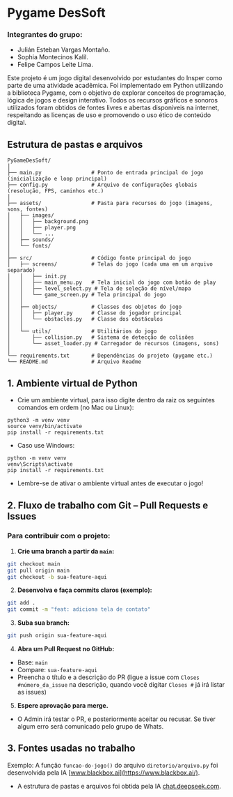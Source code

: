 # Pygame DesSoft

### Integrantes do grupo:

* Julián Esteban Vargas Montaño.
* Sophia Montecinos Kalil.
* Felipe Campos Leite Lima.

Este projeto é um jogo digital desenvolvido por estudantes do Insper como parte de uma atividade acadêmica. Foi implementado em Python utilizando a biblioteca Pygame, com o objetivo de explorar conceitos de programação, lógica de jogos e design interativo. Todos os recursos gráficos e sonoros utilizados foram obtidos de fontes livres e abertas disponíveis na internet, respeitando as licenças de uso e promovendo o uso ético de conteúdo digital.

## Estrutura de pastas e arquivos

```
PyGameDesSoft/
│
├── main.py                # Ponto de entrada principal do jogo (inicialização e loop principal)
├── config.py              # Arquivo de configurações globais (resolução, FPS, caminhos etc.)
│
├── assets/                # Pasta para recursos do jogo (imagens, sons, fontes)
│   ├── images/
│   │   ├── background.png
│   │   ├── player.png
│   │   └── ...
│   ├── sounds/
│   └── fonts/
│
├── src/                   # Código fonte principal do jogo
│   ├── screens/           # Telas do jogo (cada uma em um arquivo separado)
│   │   ├── init.py
│   │   ├── main_menu.py   # Tela inicial do jogo com botão de play
│   │   ├── level_select.py # Tela de seleção de nível/mapa
│   │   └── game_screen.py # Tela principal do jogo
│   │
│   ├── objects/           # Classes dos objetos do jogo
│   │   ├── player.py      # Classe do jogador principal
│   │   └── obstacles.py   # Classe dos obstáculos
│   │
│   └── utils/             # Utilitários do jogo
│       ├── collision.py   # Sistema de detecção de colisões
│       └── asset_loader.py # Carregador de recursos (imagens, sons)
│
└── requirements.txt       # Dependências do projeto (pygame etc.)
└── README.md              # Arquivo Readme
```

## 1. Ambiente virtual de Python

* Crie um ambiente virtual, para isso digite dentro da raiz os seguintes comandos em ordem (no Mac ou Linux):

```shell
python3 -m venv venv
source venv/bin/activate
pip install -r requirements.txt
```

* Caso use Windows:

```shell
python -m venv venv
venv\Scripts\activate
pip install -r requirements.txt
```

* Lembre-se de ativar o ambiente virtual antes de executar o jogo!

## 2. Fluxo de trabalho com Git – Pull Requests e Issues

### Para contribuir com o projeto:

1. **Crie uma branch a partir da `main`:**

```bash
git checkout main
git pull origin main
git checkout -b sua-feature-aqui
```

2. **Desenvolva e faça commits claros (exemplo):**

```bash
git add .
git commit -m "feat: adiciona tela de contato"
```

3. **Suba sua branch:**

```bash
git push origin sua-feature-aqui
```

4. **Abra um Pull Request no GitHub:**

- Base: `main`
- Compare: `sua-feature-aqui`
- Preencha o título e a descrição do PR (ligue a issue com `Closes #número_da_issue` na descrição, quando você digitar `Closes #` já irá listar as issues)

5. **Espere aprovação para merge.**

- O Admin irá testar o PR, e posteriormente aceitar ou recusar. Se tiver algum erro será comunicado pelo grupo de Whats.

## 3. Fontes usadas no trabalho

Exemplo: A função `funcao-do-jogo()` do arquivo   `diretorio/arquivo.py` foi desenvolvida pela IA [www.blackbox.ai](https://www.blackbox.ai/).

* A estrutura de pastas e arquivos foi obtida pela IA [chat.deepseek.com](chat.deepseek.com).
